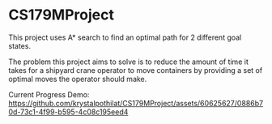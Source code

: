 # CS179MProject
This project uses A* search to find an optimal path for 2 different goal states. 

The problem this project aims to solve is to reduce the amount of time it takes for a shipyard crane operator to move containers by providing a set of optimal moves the operator should make.

Current Progress Demo: https://github.com/krystalpothilat/CS179MProject/assets/60625627/0886b70d-73c1-4f99-b595-4c08c195eed4
